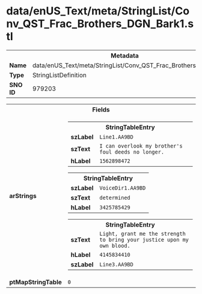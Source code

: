 <h1>data/enUS_Text/meta/StringList/Conv_QST_Frac_Brothers_DGN_Bark1.stl</h1><table><tr><th colspan="100%">Metadata</th></tr><tr><td><b>Name</b></td><td>data/enUS_Text/meta/StringList/Conv_QST_Frac_Brothers_DGN_Bark1.stl</td></tr><tr><td><b>Type</b></td><td>StringListDefinition</td></tr><tr><td><b>SNO ID</b></td><td>979203</td></tr></table>

<table><tr><th colspan="100%">Fields</th></tr><tr><td><b>arStrings</b></td><td><table><tr><th colspan="100%">StringTableEntry</th></tr><tr><td><b>szLabel</b></td><td><code>Line1.AA9BD</code></td></tr><tr><td><b>szText</b></td><td><code>I can overlook my brother's foul deeds no longer.</code></td></tr><tr><td><b>hLabel</b></td><td><code>1562898472</code></td></tr></table>


<table><tr><th colspan="100%">StringTableEntry</th></tr><tr><td><b>szLabel</b></td><td><code>VoiceDir1.AA9BD</code></td></tr><tr><td><b>szText</b></td><td><code>determined</code></td></tr><tr><td><b>hLabel</b></td><td><code>3425785429</code></td></tr></table>


<table><tr><th colspan="100%">StringTableEntry</th></tr><tr><td><b>szText</b></td><td><code>Light, grant me the strength to bring your justice upon my own blood.</code></td></tr><tr><td><b>hLabel</b></td><td><code>4145834410</code></td></tr><tr><td><b>szLabel</b></td><td><code>Line3.AA9BD</code></td></tr></table>


</td></tr><tr><td><b>ptMapStringTable</b></td><td><code>0</code></td></tr></table>

